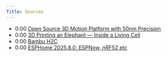 ```yaml
---
Title: Sources
---
```



- 0:00 [Open Source 3D Motion Platform with 50nm Precision](https://www.hackster.io/news/open-source-3d-motion-platform-with-50nm-precision-45197a800ada)
- 0:00 [3D Printing an Elephant — Inside a Living Cell](https://www.hackster.io/news/3d-printing-an-elephant-inside-a-living-cell-cc6c98613a7e)
- 0:00 [Bambu H2C](https://www.hackster.io/news/bambu-h2c-hotend-swapping-is-coming-this-year-ff7765928cb4)
- 0:00 [ESPHome 2025.8.0: ESPNow, nRF52 etc](https://esphome.io/changelog/2025.8.0/)
